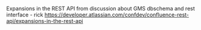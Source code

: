 Expansions in the REST API
from discussion about GMS dbschema and rest interface - rick
https://developer.atlassian.com/confdev/confluence-rest-api/expansions-in-the-rest-api

